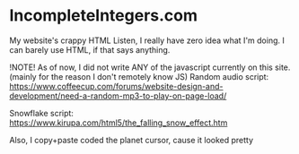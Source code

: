 # IncompleteIntegers.com
My website's crappy HTML
Listen, I really have zero idea what I'm doing. I can barely use HTML, if that says anything.

!NOTE!
As of now, I did not write ANY of the javascript currently on this site. (mainly for the reason I don't remotely know JS)
Random audio script: https://www.coffeecup.com/forums/website-design-and-development/need-a-random-mp3-to-play-on-page-load/

Snowflake script: https://www.kirupa.com/html5/the_falling_snow_effect.htm


Also, I copy+paste coded the planet cursor, cause it looked pretty
